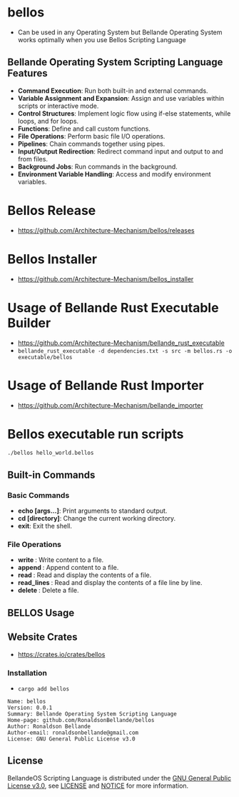 # bellos
- Can be used in any Operating System but Bellande Operating System works optimally when you use Bellos Scripting Language

## Bellande Operating System Scripting Language Features
- **Command Execution**: Run both built-in and external commands.
- **Variable Assignment and Expansion**: Assign and use variables within scripts or interactive mode.
- **Control Structures**: Implement logic flow using if-else statements, while loops, and for loops.
- **Functions**: Define and call custom functions.
- **File Operations**: Perform basic file I/O operations.
- **Pipelines**: Chain commands together using pipes.
- **Input/Output Redirection**: Redirect command input and output to and from files.
- **Background Jobs**: Run commands in the background.
- **Environment Variable Handling**: Access and modify environment variables.

# Bellos Release
- https://github.com/Architecture-Mechanism/bellos/releases

# Bellos Installer
- https://github.com/Architecture-Mechanism/bellos_installer

# Usage of Bellande Rust Executable Builder
- https://github.com/Architecture-Mechanism/bellande_rust_executable
- ```bellande_rust_executable -d dependencies.txt -s src -m bellos.rs -o executable/bellos``` 

# Usage of Bellande Rust Importer
- https://github.com/Architecture-Mechanism/bellande_importer

# Bellos executable run scripts
```
./bellos hello_world.bellos 
```

## Built-in Commands

### Basic Commands
- **echo [args...]**: Print arguments to standard output.
- **cd [directory]**: Change the current working directory.
- **exit**: Exit the shell.

### File Operations
- **write <filename> <content>**: Write content to a file.
- **append <filename> <content>**: Append content to a file.
- **read <filename>**: Read and display the contents of a file.
- **read_lines <filename>**: Read and display the contents of a file line by line.
- **delete <filename>**: Delete a file.

## BELLOS Usage

## Website Crates
- https://crates.io/crates/bellos

### Installation
- `cargo add bellos`

```
Name: bellos
Version: 0.0.1
Summary: Bellande Operating System Scripting Language
Home-page: github.com/RonaldsonBellande/bellos
Author: Ronaldson Bellande
Author-email: ronaldsonbellande@gmail.com
License: GNU General Public License v3.0
```

## License

BellandeOS Scripting Language is distributed under the [GNU General Public License v3.0](https://www.gnu.org/licenses/gpl-3.0.en.html), see [LICENSE](https://github.com/Architecture-Mechanism/bellos/blob/main/LICENSE) and [NOTICE](https://github.com/Architecture-Mechanism/bellos/blob/main/LICENSE) for more information.

